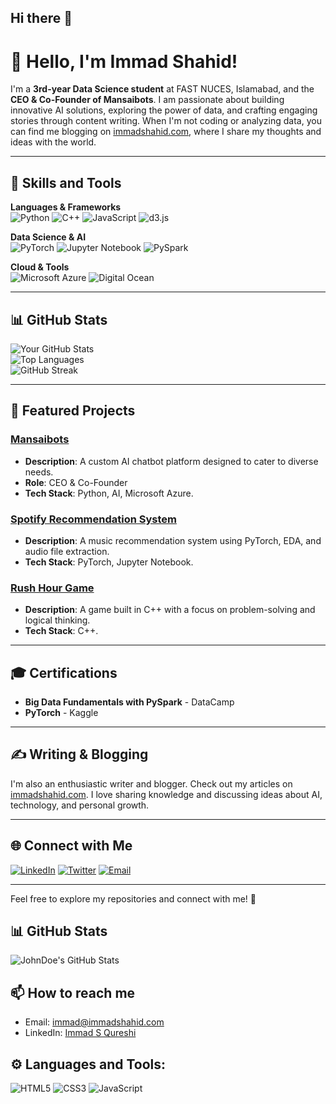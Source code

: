 ## Hi there 👋

<!--
**immadshahid/immadshahid** is a ✨ _special_ ✨ repository because its `README.md` (this file) appears on your GitHub profile.

Here are some ideas to get you started:

- 🔭 I’m currently working on ...
- 🌱 I’m currently learning ...
- 👯 I’m looking to collaborate on ...
- 🤔 I’m looking for help with ...
- 💬 Ask me about ...
- 📫 How to reach me: ...
- 😄 Pronouns: ...
- ⚡ Fun fact: ...
-->

# 👋 Hello, I'm Immad Shahid!

I'm a **3rd-year Data Science student** at FAST NUCES, Islamabad, and the **CEO & Co-Founder of Mansaibots**. I am passionate about building innovative AI solutions, exploring the power of data, and crafting engaging stories through content writing. When I'm not coding or analyzing data, you can find me blogging on [immadshahid.com](https://immadshahid.com), where I share my thoughts and ideas with the world.

---

## 🌟 Skills and Tools

**Languages & Frameworks**  
![Python](https://img.shields.io/badge/Python-3776AB?style=for-the-badge&logo=python&logoColor=white)
![C++](https://img.shields.io/badge/C++-00599C?style=for-the-badge&logo=cplusplus&logoColor=white)
![JavaScript](https://img.shields.io/badge/JavaScript-F7DF1E?style=for-the-badge&logo=javascript&logoColor=black)
![d3.js](https://img.shields.io/badge/d3.js-F9A03C?style=for-the-badge&logo=d3.js&logoColor=white)

**Data Science & AI**  
![PyTorch](https://img.shields.io/badge/PyTorch-EE4C2C?style=for-the-badge&logo=pytorch&logoColor=white)
![Jupyter Notebook](https://img.shields.io/badge/Jupyter-FA0F00?style=for-the-badge&logo=jupyter&logoColor=white)
![PySpark](https://img.shields.io/badge/PySpark-E25A1C?style=for-the-badge&logo=apache-spark&logoColor=white)

**Cloud & Tools**  
![Microsoft Azure](https://img.shields.io/badge/Microsoft%20Azure-0078D4?style=for-the-badge&logo=microsoft-azure&logoColor=white)
![Digital Ocean](https://img.shields.io/badge/Digital%20Ocean-0080FF?style=for-the-badge&logo=digitalocean&logoColor=white)

---

## 📊 GitHub Stats

![Your GitHub Stats](https://github-readme-stats.vercel.app/api?username=immadshahid&show_icons=true&theme=radical)  
![Top Languages](https://github-readme-stats.vercel.app/api/top-langs/?username=immadshahid&layout=compact&theme=radical)  
![GitHub Streak](https://github-readme-streak-stats.herokuapp.com/?user=immadshahid&theme=radical)

---

## 🚀 Featured Projects

### [Mansaibots](https://github.com/immadshahid/mansaibots)  
- **Description**: A custom AI chatbot platform designed to cater to diverse needs.  
- **Role**: CEO & Co-Founder  
- **Tech Stack**: Python, AI, Microsoft Azure.

### [Spotify Recommendation System](https://github.com/immadshahid/spotify-recommender)  
- **Description**: A music recommendation system using PyTorch, EDA, and audio file extraction.  
- **Tech Stack**: PyTorch, Jupyter Notebook.

### [Rush Hour Game](https://github.com/immadshahid/rush-hour-game)  
- **Description**: A game built in C++ with a focus on problem-solving and logical thinking.  
- **Tech Stack**: C++.

---

## 🎓 Certifications

- **Big Data Fundamentals with PySpark** - DataCamp  
- **PyTorch** - Kaggle  

---

## ✍️ Writing & Blogging

I'm also an enthusiastic writer and blogger. Check out my articles on [immadshahid.com](https://immadshahid.com). I love sharing knowledge and discussing ideas about AI, technology, and personal growth.

---

## 🌐 Connect with Me

[![LinkedIn](https://img.shields.io/badge/LinkedIn-0077B5?style=for-the-badge&logo=linkedin&logoColor=white)](https://www.linkedin.com/in/yourprofile)
[![Twitter](https://img.shields.io/badge/Twitter-1DA1F2?style=for-the-badge&logo=twitter&logoColor=white)](https://twitter.com/yourhandle)
[![Email](https://img.shields.io/badge/Email-D14836?style=for-the-badge&logo=gmail&logoColor=white)](mailto:youremail@example.com)

---

Feel free to explore my repositories and connect with me! 🚀

## 📊 GitHub Stats
![JohnDoe's GitHub Stats](https://github-readme-stats.vercel.app/api?username=immadshahid&show_icons=true)


## 📫 How to reach me
- Email: immad@immadshahid.com
- LinkedIn: [Immad S Qureshi](https://linkedin.com/in/immadshahidpk)

## ⚙️ Languages and Tools:
![HTML5](https://img.shields.io/badge/-HTML5-E34F26?style=flat&logo=html5&logoColor=white)
![CSS3](https://img.shields.io/badge/-CSS3-1572B6?style=flat&logo=css3)
![JavaScript](https://img.shields.io/badge/-JavaScript-323330?style=flat&logo=javascript)
